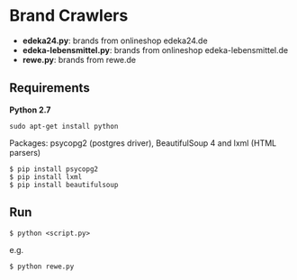 Brand Crawlers
======================

 - **edeka24.py**: brands from onlineshop edeka24.de
 - **edeka-lebensmittel.py**: brands from onlineshop edeka-lebensmittel.de
 - **rewe.py**: brands from rewe.de


Requirements
-------------
**Python 2.7**
```
sudo apt-get install python
```

Packages: psycopg2 (postgres driver), BeautifulSoup 4 and lxml (HTML parsers)
```
$ pip install psycopg2
$ pip install lxml
$ pip install beautifulsoup
```

Run
------
```
$ python <script.py>
```
e.g.
```
$ python rewe.py
```